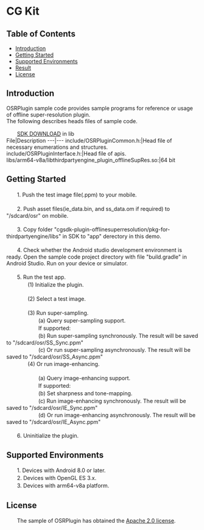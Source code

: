 # CG Kit

## Table of Contents
 * [Introduction](#introduction)
 * [Getting Started](#getting-started)
 * [Supported Environments](#supported-environments)
 * [Result](#result)
 * [License](#license)
## Introduction
OSRPlugin sample code provides sample programs for reference or usage of offline super-resolution plugin.<br>
The following describes heads files of sample code.
    
　　[SDK DOWNLOAD](https://developer.huawei.com/consumer/en/doc/development/HMSCore-Library-V5/sdk-download-0000001050441521-V5) in lib<br>
 File|Description
 ---|---
   include/OSRPluginCommon.h:|Head file of necessary enumerations and structures.<br>
   include/OSRPluginInterface.h:|Head file of apis.<br>
   libs/arm64-v8a/libthirdpartyengine_plugin_offlineSupRes.so:|64 bit

## Getting Started
　　1. Push the test image file(.ppm) to your mobile.<br><br>
　　2. Push asset files(ie_data.bin, and ss_data.om if required) to "/sdcard/osr" on mobile.<br><br>
　　3. Copy folder "cgsdk-plugin-offlinesuperresolution/pkg-for-thirdpartyengine/libs" in SDK to "app" derectory in this demo.<br><br>
　　4. Check whether the Android studio development environment is ready. Open the sample code project directory with file "build.gradle" in Android Studio. Run on your device or simulator.<br><br>
　　5. Run the test app.<br>
　　　　(1) Initialize the plugin.<br><br>
　　　　(2) Select a test image.<br><br>
　　　　(3) Run super-sampling.<br>
　　　　　　(a) Query super-sampling support.<br>
　　　　　　If supported:<br>
　　　　　　(b) Run super-sampling synchronously. The result will be saved to "/sdcard/osr/SS_Sync.ppm"<br>
　　　　　　(c) Or run super-sampling asynchronously. The result will be saved to "/sdcard/osr/SS_Async.ppm"<br>
　　　　(4) Or run image-enhancing.<br><br>
　　　　　　(a) Query image-enhancing support.<br>
　　　　　　If supported:<br>
　　　　　　(b) Set sharpness and tone-mapping.<br>
　　　　　　(c) Run image-enhancing synchronously. The result will be saved to "/sdcard/osr/IE_Sync.ppm"<br>
　　　　　　(d) Or run image-enhancing asynchronously. The result will be saved to "/sdcard/osr/IE_Async.ppm"<br><br>
　　6. Uninitialize the plugin.<br>

## Supported Environments
　　1. Devices with Android 8.0 or later.<br>
　　2. Devices with OpenGL ES 3.x.<br>
　　3. Devices with arm64-v8a platform.<br>

## License
　　The sample of OSRPlugin has obtained the [Apache 2.0 license](http://www.apache.org/licenses/LICENSE-2.0).
